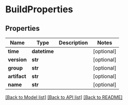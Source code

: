 # BuildProperties

## Properties
Name | Type | Description | Notes
------------ | ------------- | ------------- | -------------
**time** | **datetime** |  | [optional] 
**version** | **str** |  | [optional] 
**group** | **str** |  | [optional] 
**artifact** | **str** |  | [optional] 
**name** | **str** |  | [optional] 

[[Back to Model list]](../README.md#documentation-for-models) [[Back to API list]](../README.md#documentation-for-api-endpoints) [[Back to README]](../README.md)

